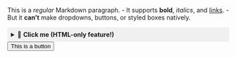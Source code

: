 This is a *regular* Markdown paragraph. - It supports **bold**, *italics*, and [links](https://example.com). - But it **can’t** make dropdowns, buttons, or styled boxes natively. <details> <summary style="background: #f0f0f0; padding: 8px; cursor: pointer; border-radius: 4px;"> 🔽 <strong>Click me (HTML-only feature!)</strong> </summary> <div style="border: 1px solid #ddd; padding: 10px; margin-top: 8px; border-radius: 4px;"> <p>This is a <span style="color: red;">styled dropdown</span> made with HTML.</p> <button onclick="alert('Markdown can’t do buttons!')">Try Me (HTML Button)</button> </div> </details> <button> This is a button </button>
